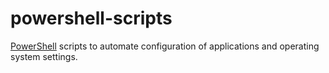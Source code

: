 # powershell-scripts

[PowerShell][powershell] scripts to automate configuration of applications and operating system settings.

[powershell]: https://microsoft.com/powershell
